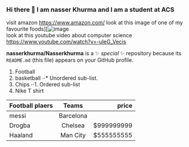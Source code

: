 ### Hi there 👋 I am nasser Khurma and I am a student at ACS
visit amazon https://www.amazon.com/ 
look at this image of one of my favourite foods][![image](https://github.com/nasserkhurma/Nasserkhurma/assets/156060823/fe981374-8298-43eb-a3be-958754ae08c7)  
look at this youtube video about computer science https://www.youtube.com/watch?v=-uleG_Vecis 

**nasserkhurma/Nasserkhurma** is a ✨ _special_ ✨ repository because its `README.md` (this file) appears on your GitHub profile.
1. Football
2.  basketball
⋅⋅* Unordered sub-list. 
1. Chips
⋅⋅1. Ordered sub-list
4. Nike T shirt

 | Football plaers       | Teams           | price |
| ------------- |:-------------:| -----:|
| messi     | Barcelona |  |$60000000
| Drogba     | Chelsea      |   $999999999 |
| Haaland | Man City      |    $555555555 |


